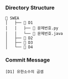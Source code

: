 ### Directory Structure
```
📂 SWEA
│   ├── 📂 D1
│   │   ├── 📄 문제번호.py   
│   │   └── 📄 문제번호.java    
│   ├── 📂 D2
│   ├── 📂 D3
│   └── 📂 D4
```

### Commit Message
```
[D1] 유한소수의 곱셈
```
